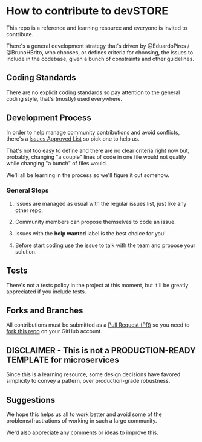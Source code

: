 # How to contribute to devSTORE

This repo is a reference and learning resource and everyone is invited to contribute.

There's a general development strategy that's driven by @EduardoPires / @BrunoHBrito, who chooses, or defines criteria for choosing, the issues to include in the codebase, given a bunch of constraints and other guidelines.

## Coding Standards

There are no explicit coding standards so pay attention to the general coding style, that's (mostly) used everywhere.

## Development Process

In order to help manage community contributions and avoid conflicts, there's a [Issues Approved List](https://github.com/desenvolvedor-io/dev-store/issues) so pick one to help us.

That's not too easy to define and there are no clear criteria right now but, probably, changing "a couple" lines of code in one file would not qualify while changing "a bunch" of files would.

We'll all be learning in the process so we'll figure it out somehow.

### General Steps

1. Issues are managed as usual with the regular issues list, just like any other repo.

2. Community members can propose themselves to code an issue.

3. Issues with the **help wanted** label is the best choice for you!

4. Before start coding use the issue to talk with the team and propose your solution.

## Tests

There's not a tests policy in the project at this moment, but it'll be greatly appreciated if you include tests.

## Forks and Branches

All contributions must be submitted as a [Pull Request (PR)](https://help.github.com/articles/about-pull-requests/) so you need to [fork this repo](https://help.github.com/articles/fork-a-repo/) on your GitHub account.

## DISCLAIMER - This is not a PRODUCTION-READY TEMPLATE for microservices
Since this is a learning resource, some design decisions have favored simplicity to convey a pattern, over production-grade robustness.

## Suggestions

We hope this helps us all to work better and avoid some of the problems/frustrations of working in such a large community.

We'd also appreciate any comments or ideas to improve this.

